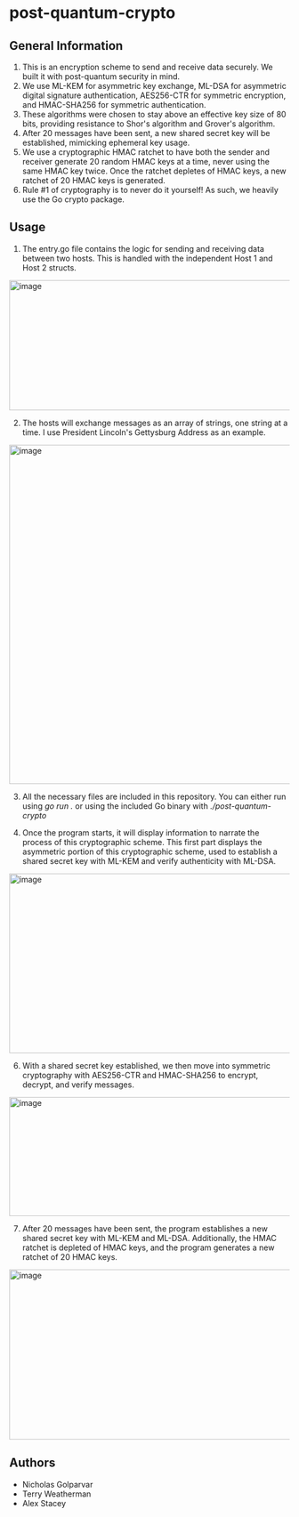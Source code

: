 # post-quantum-crypto

## General Information
1. This is an encryption scheme to send and receive data securely. We built it with post-quantum security in mind.
2. We use ML-KEM for asymmetric key exchange, ML-DSA for asymmetric digital signature authentication, AES256-CTR for symmetric encryption, and HMAC-SHA256 for symmetric authentication.
3. These algorithms were chosen to stay above an effective key size of 80 bits, providing resistance to Shor's algorithm and Grover's algorithm.
4. After 20 messages have been sent, a new shared secret key will be established, mimicking ephemeral key usage.
5. We use a cryptographic HMAC ratchet to have both the sender and receiver generate 20 random HMAC keys at a time, never using the same HMAC key twice. Once the ratchet depletes of HMAC keys, a new ratchet of 20 HMAC keys is generated.
6. Rule #1 of cryptography is to never do it yourself! As such, we heavily use the Go crypto package.

## Usage

1. The entry.go file contains the logic for sending and receiving data between two hosts. This is handled with the independent Host 1 and Host 2 structs.

<img width="723" height="234" alt="image" src="https://github.com/user-attachments/assets/7ee78610-cb92-42c4-acbc-d6505d7681e2" />

2. The hosts will exchange messages as an array of strings, one string at a time. I use President Lincoln's Gettysburg Address as an example.

<img width="971" height="610" alt="image" src="https://github.com/user-attachments/assets/8b1597db-8c2d-413d-8f70-48f95a90b3ce" />

3. All the necessary files are included in this repository. You can either run using _go run ._ or using the included Go binary with _./post-quantum-crypto_

4. Once the program starts, it will display information to narrate the process of this cryptographic scheme. This first part displays the asymmetric portion of this cryptographic scheme, used to establish a shared secret key with ML-KEM and verify authenticity with ML-DSA.

<img width="1310" height="323" alt="image" src="https://github.com/user-attachments/assets/79d61d9e-1c52-451e-bf27-0a4dd36a7cb8" />

6. With a shared secret key established, we then move into symmetric cryptography with AES256-CTR and HMAC-SHA256 to encrypt, decrypt, and verify messages.

<img width="843" height="214" alt="image" src="https://github.com/user-attachments/assets/20822846-ccaa-4386-9e05-510c6cedd647" />

7. After 20 messages have been sent, the program establishes a new shared secret key with ML-KEM and ML-DSA. Additionally, the HMAC ratchet is depleted of HMAC keys, and the program generates a new ratchet of 20 HMAC keys.

<img width="630" height="306" alt="image" src="https://github.com/user-attachments/assets/19587a0e-c39b-4eeb-9f83-cd2f42df7412" />

## Authors
 - Nicholas Golparvar
 - Terry Weatherman
 - Alex Stacey 
